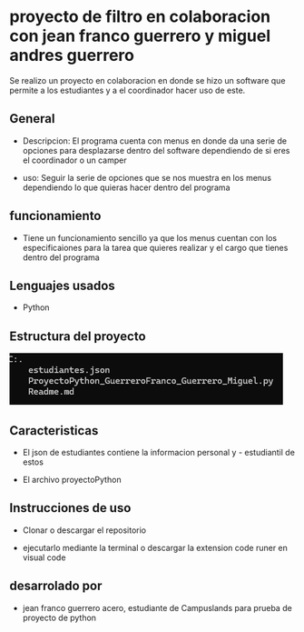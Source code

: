 # proyecto de filtro en colaboracion con jean franco guerrero y miguel andres guerrero

Se realizo un proyecto en colaboracion en donde se hizo un software que permite a los estudiantes y a el coordinador hacer uso de este.

## General 
- Descripcion: El programa cuenta con menus en donde da una serie de opciones para desplazarse dentro del software dependiendo de si eres el coordinador o un camper

- uso: Seguir la serie de opciones que se nos muestra en los menus dependiendo lo que quieras hacer dentro del programa 

## funcionamiento 
- Tiene un funcionamiento sencillo ya que los menus cuentan con los especificaiones para la tarea que quieres realizar y el  cargo que tienes dentro del programa 

## Lenguajes usados 
- Python

## Estructura del proyecto 

![alt text](<Captura de pantalla 2024-08-05 104348.png>)

## Caracteristicas

- El json de estudiantes contiene la informacion personal y - estudiantil de estos 

- El archivo proyectoPython

## Instrucciones de uso 
- Clonar o descargar el repositorio 

- ejecutarlo mediante la terminal o descargar la extension code runer en visual code 

## desarrolado por 
- jean franco guerrero acero, estudiante de Campuslands para prueba de proyecto de python 
